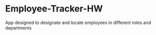 # Employee-Tracker-HW

App designed to designate and locate employees in different roles and departments

